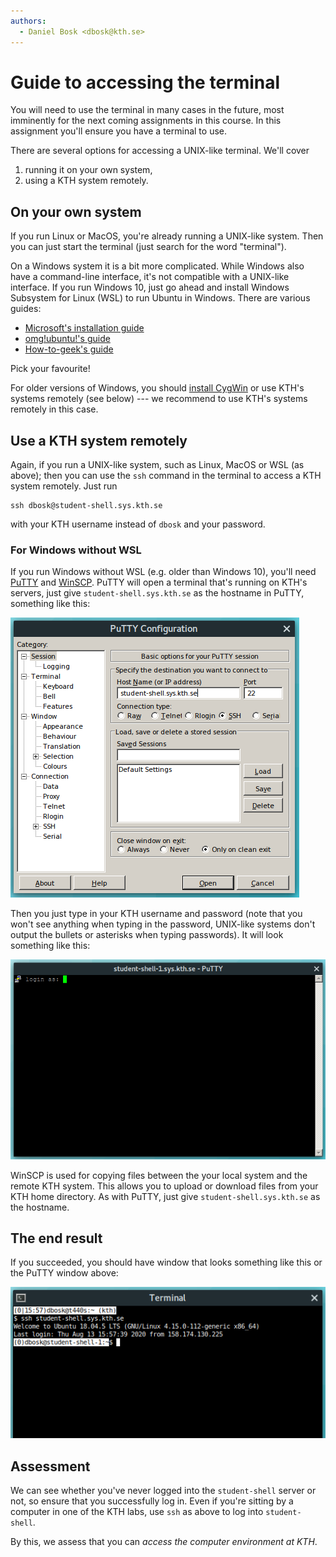 ```yaml
---
authors:
  - Daniel Bosk <dbosk@kth.se>
---
```


# Guide to accessing the terminal

You will need to use the terminal in many cases in the future, most imminently 
for the next coming assignments in this course. In this assignment you'll 
  ensure you have a terminal to use. 

There are several options for accessing a UNIX-like terminal. We'll cover

  1. running it on your own system,
  2. using a KTH system remotely.


## On your own system

If you run Linux or MacOS, you're already running a UNIX-like system. Then you 
can just start the terminal (just search for the word "terminal").

On a Windows system it is a bit more complicated. While Windows also have a 
command-line interface, it's not compatible with a UNIX-like interface. If you 
run Windows 10, just go ahead and install Windows Subsystem for Linux (WSL) to 
run Ubuntu in Windows. There are various guides:

  - [Microsoft's installation guide][ms-wsl] 
  - [omg!ubuntu!'s guide][WSL2]
  - [How-to-geek's guide][WSL]

Pick your favourite!

[ms-wsl]: https://docs.microsoft.com/en-us/windows/wsl/install-win10
[WSL]: https://www.howtogeek.com/249966/how-to-install-and-use-the-linux-bash-shell-on-windows-10/
[WSL2]: https://www.omgubuntu.co.uk/how-to-install-wsl2-on-windows-10

For older versions of Windows, you should [install CygWin][cygwin] or use KTH's 
systems remotely (see below) --- we recommend to use KTH's systems remotely in 
this case.

[cygwin]: https://cygwin.com/install.html


## Use a KTH system remotely

Again, if you run a UNIX-like system, such as Linux, MacOS or WSL (as above); 
then you can use the `ssh` command in the terminal to access a KTH system 
remotely. Just run
```
ssh dbosk@student-shell.sys.kth.se
```
with your KTH username instead of `dbosk` and your password.

### For Windows without WSL

If you run Windows without WSL (e.g. older than Windows 10), you'll need 
[PuTTY][putty] and [WinSCP][winscp]. PuTTY will open a terminal that's running 
on KTH's servers, just give `student-shell.sys.kth.se` as the hostname in 
PuTTY, something like this:

![The PuTTY start-up screen][puttyconf]

Then you just type in your KTH username and password (note that you won't see 
anything when typing in the password, UNIX-like systems don't output the 
bullets or asterisks when typing passwords). It will look something like this:

![A terminal window in PuTTY][puttyterm]

[putty]: https://www.chiark.greenend.org.uk/~sgtatham/putty/latest.html
[winscp]: https://winscp.net/eng/download.php
[puttyconf]: https://github.com/dbosk/introtools/raw/master/modules/terminal/puttyconf.png
[puttyterm]: https://github.com/dbosk/introtools/raw/master/modules/terminal/puttyterm.png

WinSCP is used for copying files between the your local system and the remote 
KTH system. This allows you to upload or download files from your KTH home 
directory. As with PuTTY, just give `student-shell.sys.kth.se` as the hostname.


## The end result

If you succeeded, you should have window that looks something like this or the 
PuTTY window above:

![A terminal window with an SSH session on a UNIX-like system][terminal]

[terminal]: https://github.com/dbosk/introtools/raw/master/terminal/terminal.png


## Assessment

We can see whether you've never logged into the `student-shell` server or not, 
so ensure that you successfully log in. Even if you're sitting by a computer in 
one of the KTH labs, use `ssh` as above to log into `student-shell`.

By this, we assess that you can *access the computer environment at KTH*.

